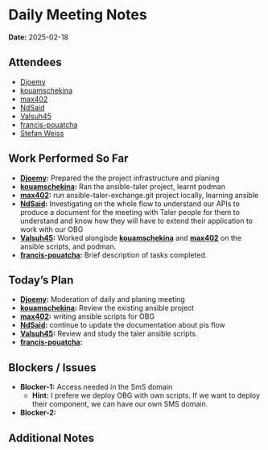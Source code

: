 # Daily Meeting Notes

**Date:** 2025-02-18

## Attendees
- [Djoemy](https://github.com/Djoemy)
- [kouamschekina](https://github.com/kouamschekina)
- [max402](https://github.com/max402)
- [NdSaid](https://github.com/NdSaid)
- [Valsuh45](https://github.com/Valsuh45)
- [francis-pouatcha](https://github.com/francis-pouatcha)
- [Stefan Weiss](https://github.com/swador)

## Work Performed So Far
- **[Djoemy](https://github.com/Djoemy):** Prepared the the project infrastructure and planing
- **[kouamschekina](https://github.com/kouamschekina):** Ran the ansible-taler project, learnt podman
- **[max402](https://github.com/max402):** run ansible-taler-exchange.git project locally, learning ansible
- **[NdSaid](https://github.com/NdSaid):** Investigating on the whole flow to understand our APIs to produce a document for the meeting with Taler people for them to understand and know how they will have to extend their application to work with our OBG
- **[Valsuh45](https://github.com/Valsuh45):** Worked alongisde **[kouamschekina](https://github.com/kouamschekina)** and  **[max402](https://github.com/max402)** on the ansible scripts, and podman.
- **[francis-pouatcha](https://github.com/francis-pouatcha):** Brief description of tasks completed.

## Today’s Plan
- **[Djoemy](https://github.com/Djoemy):** Moderation of daily and planing meeting
- **[kouamschekina](https://github.com/kouamschekina):**  Review the existing ansible project
- **[max402](https://github.com/max402):** writing ansible scripts for OBG
- **[NdSaid](https://github.com/NdSaid):** continue to update the documentation about pis flow
- **[Valsuh45](https://github.com/Valsuh45):**  Review and study the taler ansible scripts.
- **[francis-pouatcha](https://github.com/francis-pouatcha):** 

## Blockers / Issues
- **Blocker-1:** Access needed in the SmS domain
    - **Hint:** I prefere we deploy OBG with own scripts. If we want to deploy their component, we can have our own SMS domain.
- **Blocker-2:** 

## Additional Notes
